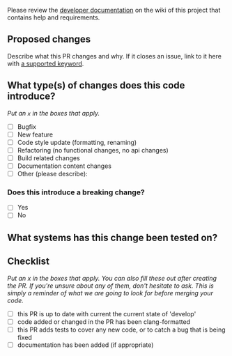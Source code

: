 Please review the [developer documentation](https://github.com/project-asgard/asgard/wiki/developing)
on the wiki of this project that contains help and requirements.

## Proposed changes

Describe what this PR changes and why.  If it closes an issue, link to it here
with [a supported keyword](https://help.github.com/en/github/managing-your-work-on-github/linking-a-pull-request-to-an-issue#linking-a-pull-request-to-an-issue-using-a-keyword).

## What type(s) of changes does this code introduce?
_Put an `x` in the boxes that apply._

- [ ] Bugfix
- [ ] New feature
- [ ] Code style update (formatting, renaming)
- [ ] Refactoring (no functional changes, no api changes)
- [ ] Build related changes
- [ ] Documentation content changes
- [ ] Other (please describe):

### Does this introduce a breaking change?

- [ ] Yes
- [ ] No

## What systems has this change been tested on?

## Checklist

_Put an x in the boxes that apply. You can also fill these out after creating
the PR. If you're unsure about any of them, don't hesitate to ask.  This is
simply a reminder of what we are going to look for before merging your code._

- [ ] this PR is up to date with current the current state of 'develop'
- [ ] code added or changed in the PR has been clang-formatted
- [ ] this PR adds tests to cover any new code, or to catch a bug that is being fixed
- [ ] documentation has been added (if appropriate)
